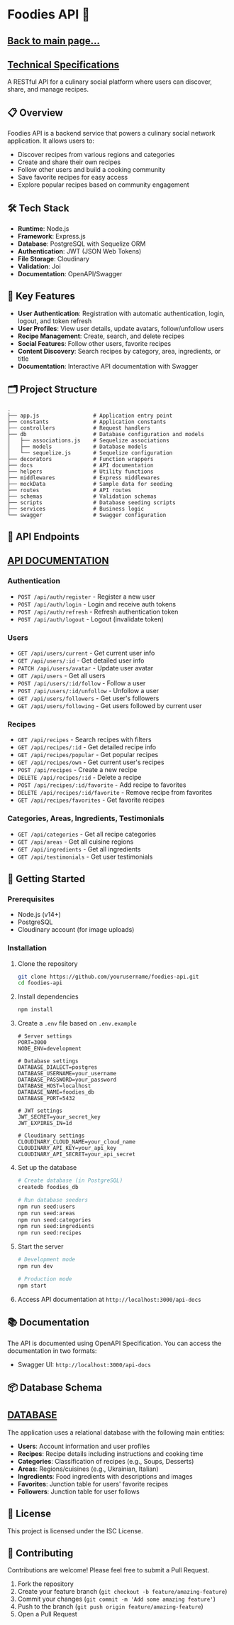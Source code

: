 # Foodies API 🍲

## [Back to main page...](../README.md)

## [Technical Specifications](./tech_task.md)

A RESTful API for a culinary social platform where users can discover, share,
and manage recipes.

## 📋 Overview

Foodies API is a backend service that powers a culinary social network
application. It allows users to:

- Discover recipes from various regions and categories
- Create and share their own recipes
- Follow other users and build a cooking community
- Save favorite recipes for easy access
- Explore popular recipes based on community engagement

## 🛠️ Tech Stack

- **Runtime**: Node.js
- **Framework**: Express.js
- **Database**: PostgreSQL with Sequelize ORM
- **Authentication**: JWT (JSON Web Tokens)
- **File Storage**: Cloudinary
- **Validation**: Joi
- **Documentation**: OpenAPI/Swagger

## 🔑 Key Features

- **User Authentication**: Registration with automatic authentication, login,
  logout, and token refresh
- **User Profiles**: View user details, update avatars, follow/unfollow users
- **Recipe Management**: Create, search, and delete recipes
- **Social Features**: Follow other users, favorite recipes
- **Content Discovery**: Search recipes by category, area, ingredients, or title
- **Documentation**: Interactive API documentation with Swagger

## 🗂️ Project Structure

```
.
├── app.js                 # Application entry point
├── constants              # Application constants
├── controllers            # Request handlers
├── db                     # Database configuration and models
│   ├── associations.js    # Sequelize associations
│   ├── models             # Database models
│   └── sequelize.js       # Sequelize configuration
├── decorators             # Function wrappers
├── docs                   # API documentation
├── helpers                # Utility functions
├── middlewares            # Express middlewares
├── mockData               # Sample data for seeding
├── routes                 # API routes
├── schemas                # Validation schemas
├── scripts                # Database seeding scripts
├── services               # Business logic
└── swagger                # Swagger configuration
```

## 📝 API Endpoints

## [API DOCUMENTATION](./API_DOCUMENTATION.md)

### Authentication

- `POST /api/auth/register` - Register a new user
- `POST /api/auth/login` - Login and receive auth tokens
- `POST /api/auth/refresh` - Refresh authentication token
- `POST /api/auth/logout` - Logout (invalidate token)

### Users

- `GET /api/users/current` - Get current user info
- `GET /api/users/:id` - Get detailed user info
- `PATCH /api/users/avatar` - Update user avatar
- `GET /api/users` - Get all users
- `POST /api/users/:id/follow` - Follow a user
- `POST /api/users/:id/unfollow` - Unfollow a user
- `GET /api/users/followers` - Get user's followers
- `GET /api/users/following` - Get users followed by current user

### Recipes

- `GET /api/recipes` - Search recipes with filters
- `GET /api/recipes/:id` - Get detailed recipe info
- `GET /api/recipes/popular` - Get popular recipes
- `GET /api/recipes/own` - Get current user's recipes
- `POST /api/recipes` - Create a new recipe
- `DELETE /api/recipes/:id` - Delete a recipe
- `POST /api/recipes/:id/favorite` - Add recipe to favorites
- `DELETE /api/recipes/:id/favorite` - Remove recipe from favorites
- `GET /api/recipes/favorites` - Get favorite recipes

### Categories, Areas, Ingredients, Testimonials

- `GET /api/categories` - Get all recipe categories
- `GET /api/areas` - Get all cuisine regions
- `GET /api/ingredients` - Get all ingredients
- `GET /api/testimonials` - Get user testimonials

## 🚀 Getting Started

### Prerequisites

- Node.js (v14+)
- PostgreSQL
- Cloudinary account (for image uploads)

### Installation

1. Clone the repository

   ```bash
   git clone https://github.com/yourusername/foodies-api.git
   cd foodies-api
   ```

2. Install dependencies

   ```bash
   npm install
   ```

3. Create a `.env` file based on `.env.example`

   ```
   # Server settings
   PORT=3000
   NODE_ENV=development

   # Database settings
   DATABASE_DIALECT=postgres
   DATABASE_USERNAME=your_username
   DATABASE_PASSWORD=your_password
   DATABASE_HOST=localhost
   DATABASE_NAME=foodies_db
   DATABASE_PORT=5432

   # JWT settings
   JWT_SECRET=your_secret_key
   JWT_EXPIRES_IN=1d

   # Cloudinary settings
   CLOUDINARY_CLOUD_NAME=your_cloud_name
   CLOUDINARY_API_KEY=your_api_key
   CLOUDINARY_API_SECRET=your_api_secret
   ```

4. Set up the database

   ```bash
   # Create database (in PostgreSQL)
   createdb foodies_db

   # Run database seeders
   npm run seed:users
   npm run seed:areas
   npm run seed:categories
   npm run seed:ingredients
   npm run seed:recipes
   ```

5. Start the server

   ```bash
   # Development mode
   npm run dev

   # Production mode
   npm start
   ```

6. Access API documentation at `http://localhost:3000/api-docs`

## 📚 Documentation

The API is documented using OpenAPI Specification. You can access the
documentation in two formats:

- Swagger UI: `http://localhost:3000/api-docs`

## 📦 Database Schema

## [DATABASE](./DATABASE.md)

The application uses a relational database with the following main entities:

- **Users**: Account information and user profiles
- **Recipes**: Recipe details including instructions and cooking time
- **Categories**: Classification of recipes (e.g., Soups, Desserts)
- **Areas**: Regions/cuisines (e.g., Ukrainian, Italian)
- **Ingredients**: Food ingredients with descriptions and images
- **Favorites**: Junction table for users' favorite recipes
- **Followers**: Junction table for user follows

## 📄 License

This project is licensed under the ISC License.

## 🤝 Contributing

Contributions are welcome! Please feel free to submit a Pull Request.

1. Fork the repository
2. Create your feature branch (`git checkout -b feature/amazing-feature`)
3. Commit your changes (`git commit -m 'Add some amazing feature'`)
4. Push to the branch (`git push origin feature/amazing-feature`)
5. Open a Pull Request
